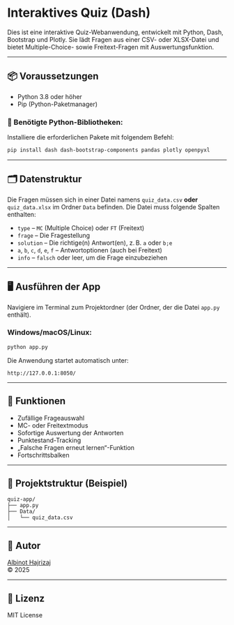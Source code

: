 # Interaktives Quiz (Dash)

Dies ist eine interaktive Quiz-Webanwendung, entwickelt mit Python, Dash, Bootstrap und Plotly. Sie lädt Fragen aus einer CSV- oder XLSX-Datei und bietet Multiple-Choice- sowie Freitext-Fragen mit Auswertungsfunktion.

---

## 📦 Voraussetzungen

- Python 3.8 oder höher
- Pip (Python-Paketmanager)

### 🧰 Benötigte Python-Bibliotheken:

Installiere die erforderlichen Pakete mit folgendem Befehl:

```bash
pip install dash dash-bootstrap-components pandas plotly openpyxl
```

---

## 🗂️ Datenstruktur

Die Fragen müssen sich in einer Datei namens `quiz_data.csv` **oder** `quiz_data.xlsx` im Ordner `Data` befinden. Die Datei muss folgende Spalten enthalten:

- `type` – `MC` (Multiple Choice) oder `FT` (Freitext)
- `frage` – Die Fragestellung
- `solution` – Die richtige(n) Antwort(en), z. B. `a` oder `b;e`
- `a`, `b`, `c`, `d`, `e`, `f` – Antwortoptionen (auch bei Freitext)
- `info` – `falsch` oder leer, um die Frage einzubeziehen

---

## 🖥️ Ausführen der App

Navigiere im Terminal zum Projektordner (der Ordner, der die Datei `app.py` enthält).

### Windows/macOS/Linux:

```bash
python app.py
```

Die Anwendung startet automatisch unter:

```
http://127.0.0.1:8050/
```

---

## 🔄 Funktionen

- Zufällige Frageauswahl
- MC- oder Freitextmodus
- Sofortige Auswertung der Antworten
- Punktestand-Tracking
- „Falsche Fragen erneut lernen“-Funktion
- Fortschrittsbalken

---

## 📁 Projektstruktur (Beispiel)

```
quiz-app/
├── app.py
├── Data/
│   └── quiz_data.csv
```

---

## 👤 Autor

[Albinot Hajrizaj](mailto:albinot.hajrizaj@example.com)  
© 2025

---

## 📃 Lizenz

MIT License

